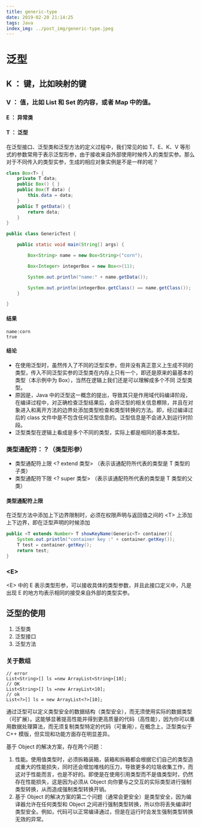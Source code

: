 ```yaml
---
title: generic-type
date: 2019-02-20 21:14:25
tags: Java
index_img: ../post_img/generic-type.jpeg
---
```


# 泛型

## K ： 键，比如映射的键

### V ： 值，比如 List 和 Set 的内容，或者 Map 中的值。

#### E ： 异常类

#### T ： 泛型

在泛型接口、泛型类和泛型方法的定义过程中，我们常见的如 T、E、K、V 等形式的参数常用于表示泛型形参，由于接收来自外部使用时候传入的类型实参。那么对于不同传入的类型实参，生成的相应对象实例是不是一样的呢？

```java
class Box<T> {
    private T data;
    public Box() { }
    public Box(T data) {
        this.data = data;
    }
    public T getData() {
        return data;
    }
}

```

```java
public class GenericTest {

    public static void main(String[] args) {

        Box<String> name = new Box<String>("corn");

        Box<Integer> integerBox = new Box<>(11);

        System.out.println("name:" + name.getData());

        System.out.println(integerBox.getClass() == name.getClass());
    }

}

```

#### 结果

```text
name:corn
true
```

#### 结论

* 在使用泛型时，虽然传入了不同的泛型实参，但并没有真正意义上生成不同的类型，传入不同泛型实参的泛型类在内存上只有一个，即还是原来的最基本的类型（本示例中为 Box），当然在逻辑上我们还是可以理解成多个不同 泛型类型。
* 原因是，Java 中的泛型这一概念的提出，导致其只是作用域代码编译阶段，在编译过程中，对正确检查泛型结果后，会将泛型的相关信息檫除，并且在对象进入和离开方法的边界处添加类型检查和类型转换的方法。即，经过编译过后的 class 文件中是不包含任何泛型信息的。泛型信息是不会进入到运行时阶段。
* 泛型类型在逻辑上看成是多个不同的类型，实际上都是相同的基本类型。

### 类型通配符：？（类型形参）

* 类型通配符上限 &lt;? extend 类型&gt; （表示该通配符所代表的类型是 T 类型的子类）
* 类型通配符下限 &lt;? super 类型&gt;  （表示该通配符所代表的类型是 T 类型的父类）

#### 类型通配符上限

在泛型方法中添加上下边界限制时，必须在权限声明与返回值之间的 &lt;T&gt; 上添加上下边界，即在泛型声明的时候添加

```java
public <T extends Number> T showKeyName(Generic<T> container){
    System.out.println("container key :" + container.getKey());
    T test = container.getKey();
    return test;
}
```

### &lt;E&gt;  

&lt;E&gt;  中的 E 表示类型形参，可以接收具体的类型参数，并且此接口定义中，凡是出现 E 的地方均表示相同的接受来自外部的类型实参。

## 泛型的使用

1. 泛型类
2. 泛型接口
3. 泛型方法

### 关于数组

```text
// error
List<String>[] ls =new ArrayList<String>[10];
// OK
List<String>[] ls =new ArrayList<10];
// ok
List<?>[] ls = new ArrayList<?>[10];
```

通过泛型可以定义类型安全的数据结构（类型安全），而无须使用实际的数据类型（可扩展）。这能够显著提高性能并得到更高质量的代码（高性能），因为你可以重用数据处理算法，而无须复制类型特定的代码（可重用），在概念上，泛型类似于 C++ 模版，但实现和功能方面存在明显差异。

基于 Object 的解决方案，存在两个问题：

1. 性能。使用值类型时，必须拆箱装箱，装箱和拆箱都会根据它们自己的类型造成重大的性能损失，同时还会增加堆栈的压力，导致更多的垃圾收集工作，而这对于性能而言，也是不好的。即使是在使用引用类型而不是值类型时，仍然存在性能损失，这是因为必须从 Object 向你要与之交互的实际类型进行强制类型转换，从而造成强制类型转换开销。
2. 基于 Object 的解决方案的第二个问题（通常会更安全）是类型安全，因为编译器允许在任何类型和 Object 之间进行强制类型转换，所以你将丢失编译时类型安全。例如，代码可以正常编译通过，但是在运行时会发生强制类型转换无效的异常。